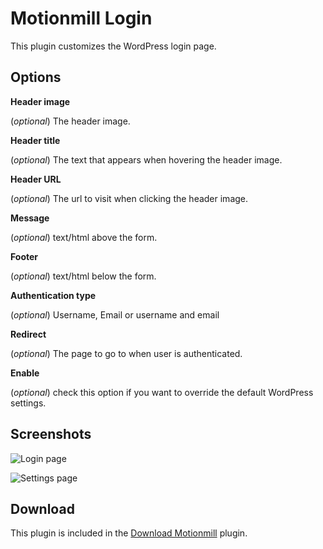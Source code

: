Motionmill Login
================

This plugin customizes the WordPress login page.

Options
-------

__Header image__

(_optional_) The header image.

__Header title__

(_optional_) The text that appears when hovering the header image.

__Header URL__

(_optional_) The url to visit when clicking the header image.

__Message__

(_optional_) text/html above the form.

__Footer__

(_optional_) text/html below the form.

__Authentication type__

(_optional_) Username, Email or username and email

__Redirect__

(_optional_) The page to go to when user is authenticated.

__Enable__

(_optional_) check this option if you want to override the default WordPress settings.

Screenshots
-----------

![Login page](https://raw.githubusercontent.com/addwittz/motionmill/master/plugins/motionmill-login/screenshot-2.png)

![Settings page](https://raw.githubusercontent.com/addwittz/motionmill/master/plugins/motionmill-login/screenshot-1.png)

Download
--------

This plugin is included in the [Download Motionmill](https://github.com/addwittz/motionmill/releases/latest) plugin.
